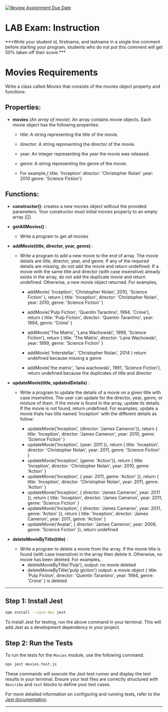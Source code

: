 [![Review Assignment Due Date](https://classroom.github.com/assets/deadline-readme-button-24ddc0f5d75046c5622901739e7c5dd533143b0c8e959d652212380cedb1ea36.svg)](https://classroom.github.com/a/DylbNjm8)

# LAB Exam: Instruction

\*\*\*Write your student id, firstname, and lastname in a single line comment before starting your program, students who do not put this comment will get 50% taken off their score.\*\*\*

# Movies Requirements

Write a class called _Movies_ that consists of the movies object property and functions:

## Properties:

- **movies** (_An array of movie_): An array contains movie objects. Each movie object has the following properties:

  - title: A string representing the title of the movie.
  - director: A string representing the director of the movie.
  - year: An integer representing the year the movie was released.
  - genre: A string representing the genre of the movie.

  - For example,{
    title: 'Inception'
    director: 'Christopher Nolan'
    year: 2010
    genre: 'Science Fiction'}

## Functions:

- **constructor()**: creates a new movies object without the provided parameters. Your constructor must initial movies property to an empty array ([]).
- **getAllMovies()** :

  - Write a program to get all movies

- **addMovie(title, director, year, genre)** :

  - Write a program to add a new movie to the end of array. The movie details are title, director, year, and genre. If any of the required details are missing, do not add the movie and return undefined. If a movie with the same title and director (with case insenstive) already exists in the array, do not add the duplicate movie and return undefined. Otherwise, a new movie object returned. For examples,

    - addMovie(
      'Inception',
      'Christopher Nolan',
      2010,
      'Science Fiction'
      ), return {
      title: 'Inception',
      director: 'Christopher Nolan',
      year: 2010,
      genre: 'Science Fiction'
      }
    - addMovie('Pulp Fiction', 'Quentin Tarantino', 1994, 'Crime'), return
      {
      title: 'Pulp Fiction',
      director: 'Quentin Tarantino',
      year: 1994,
      genre: 'Crime'
      }

    - addMovie('The Matrix', 'Lana Wachowski', 1999, 'Science Fiction'), return
      {
      title: 'The Matrix',
      director: 'Lana Wachowski',
      year: 1999,
      genre: 'Science Fiction'
      }
    - addMovie(
      'Interstellar',
      'Christopher Nolan',
      2014
      ) return undefined because missing a genre
    - addMovie('the matrix', 'lana wachowski', 1991, 'Science Fiction'), return undefined because the duplicates of title and director

- **updateMovie(title, updatedDetails)** :

  - Write a program to update the details of a movie on a given title with case insensitive. The user can update for the director, year, genre, or mixture of them. If the movie is found in the array, update its details. If the movie is not found, return undefined. For examples, update a movie thats has title named 'Inception' with the different details as follow:

    - updateMovie('Inception', {director: 'James Cameron'}), return {
      title: 'Inception',
      director: 'James Cameron',
      year: 2010,
      genre: 'Science Fiction'
      }
    - updateMovie('Inception', {year: 2011 }), return {
      title: 'Inception',
      director: 'Christopher Nolan',
      year: 2011,
      genre: 'Science Fiction'
      }
    - updateMovie('Inception', {genre: 'Action'}), return {
      title: 'Inception',
      director: 'Christopher Nolan',
      year: 2010,
      genre: 'Action'
      }
    - updateMovie('Inception', { year: 2011, genre: 'Action' }), return {
      title: 'Inception',
      director: 'Christopher Nolan',
      year: 2011,
      genre: 'Action'
      }
    - updateMovie('Inception', { director: 'James Cameron', year: 2011 }), return {
      title: 'Inception',
      director: 'James Cameron',
      year: 2011,
      genre: 'Science Fiction'
      }
    - updateMovie('Inception', {
      director: 'James Cameron',
      year: 2011,
      genre: 'Action'
      }), return {
      title: 'Inception',
      director: 'James Cameron',
      year: 2011,
      genre: 'Action'
      }
    - updateMovie('Avatar', {
      director: 'James Cameron',
      year: 2009,
      genre: 'Science Fiction'
      }), return undefined

- **deleteMovieByTitle(title)** :

  - Write a program to delete a movie from the array. If the movie title is found (with case insenstive) in the array then delete it. Otherwise, no movie has been deleted. For examples,
    - deleteMovieByTitle('Pulp'), output: no movie deleted
    - deleteMovieByTitle('pulp giction') output: a movie object {
      title: 'Pulp Fiction',
      director: 'Quentin Tarantino',
      year: 1994,
      genre: 'Crime'
      } is deleted

---

## Step 1: Install Jest

```bash
npm install --save-dev jest
```

To install Jest for testing, run the above command in your terminal. This will add Jest as a development dependency in your project.

## Step 2: Run the Tests

To run the tests for the `Movies` module, use the following command:

```bash
npx jest movies.test.js
```

These commands will execute the Jest test runner and display the test results in your terminal. Ensure your test files are correctly structured with `describe` and `test` blocks to define your test cases.

For more detailed information on configuring and running tests, refer to the [Jest documentation](https://jestjs.io/docs).

---